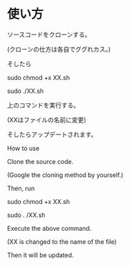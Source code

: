 # 使い方
ソースコードをクローンする。

(クローンの仕方は各自でググれカス。)

そしたら

sudo chmod +x XX.sh

sudo ./XX.sh

上のコマンドを実行する。

(XXはファイルの名前に変更)

そしたらアップデートされます。

How to use

Clone the source code.

(Google the cloning method by yourself.)

Then, run

sudo chmod +x XX.sh

sudo . /XX.sh

Execute the above command.

(XX is changed to the name of the file)

Then it will be updated.
